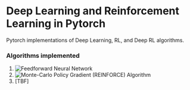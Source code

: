 # Deep Learning and Reinforcement Learning in Pytorch
Pytorch implementations of Deep Learning, RL, and Deep RL algorithms.

### Algorithms implemented
1. ![Feedforward Neural Network](https://github.com/renziver/Pytorch-Deep-RL/tree/master/feedforward_neural_network)
2. ![Monte-Carlo Policy Gradient (REINFORCE) Algorithm](https://github.com/renziver/Pytorch-Deep-RL/tree/master/reinforce_policy_gradient)
3. [TBF]
